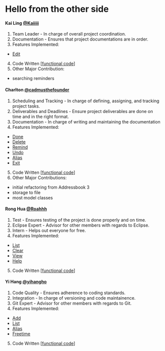 # Hello from the other side

#### Kai Ling [@Kaiiiii](https://github.com/Kaiiiii)

1. Team Leader - In charge of overall project coordination.
2. Documentation - Ensures that project documentations are in order.
3. Features Implemented:
  - [Edit](https://github.com/CS2103AUG2016-W11-C1/main/blob/master/doc/UserGuide.md#edit)
4. Code Written [[functional code](https://github.com/CS2103AUG2016-W11-C1/main/blob/master/collated/main/A0127694U.md)]
5. Other Major Contribution: 
  - searching reminders 

#### Charlton [@cadmusthefounder](https://github.com/cadmusthefounder)

1. Scheduling and Tracking - In charge of defining, assigning, and tracking project tasks.
2. Deliverables and Deadlines - Ensure project deliverables are done on time and in the right format.
3. Documentation - In charge of writing and maintaining the documentation
3. Features Implemented:
  - [Done](https://github.com/CS2103AUG2016-W11-C1/main/blob/master/doc/UserGuide.md#done)
  - [Delete](https://github.com/CS2103AUG2016-W11-C1/main/blob/master/doc/UserGuide.md#delete)
  - [Remind](https://github.com/CS2103AUG2016-W11-C1/main/blob/master/doc/UserGuide.md#remind)
  - [Undo](https://github.com/CS2103AUG2016-W11-C1/main/blob/master/doc/UserGuide.md#undo)
  - [Alias](https://github.com/CS2103AUG2016-W11-C1/main/blob/master/doc/UserGuide.md#alias)
  - [Exit](https://github.com/CS2103AUG2016-W11-C1/main/blob/master/doc/UserGuide.md#exit)
5. Code Written [[functional code](https://github.com/CS2103AUG2016-W11-C1/main/blob/master/doc/UserGuide.md#view)]
6. Other Major Contributions: 
  - initial refactoring from Addressbook 3 
  - storage to file 
  - most model classes

#### Rong Hua [@Roahhh](https://github.com/Roahhh)

1. Test - Ensures testing of the project is done properly and on time.
2. Eclipse Expert - Advisor for other members with regards to Eclipse.
3. Intern - Helps out everyone for free.
4. Features Implemented:
  - [List](https://github.com/CS2103AUG2016-W11-C1/main/blob/master/doc/UserGuide.md#list)
  - [Clear](https://github.com/CS2103AUG2016-W11-C1/main/blob/master/doc/UserGuide.md#clear)
  - [View](https://github.com/CS2103AUG2016-W11-C1/main/blob/master/doc/UserGuide.md#view)
  - [Help](https://github.com/CS2103AUG2016-W11-C1/main/blob/master/doc/UserGuide.md#help)
5. Code Written [[functional code](https://github.com/CS2103AUG2016-W11-C1/main/blob/master/collated/main/A1234567A.md)]

#### Yi Hang [@yihangho](https://github.com/yihangho)

1. Code Quality - Ensures adherence to coding standards.
2. Integration - In charge of versioning and code maintainence.
3. Git Expert - Advisor for other members with regards to Git.
4. Features Implemented: 
  - [Add](https://github.com/CS2103AUG2016-W11-C1/main/blob/master/doc/UserGuide.md#add)
  - [List](https://github.com/CS2103AUG2016-W11-C1/main/blob/master/doc/UserGuide.md#list)
  - [Alias](https://github.com/CS2103AUG2016-W11-C1/main/blob/master/doc/UserGuide.md#alias)
  - [Freetime](https://github.com/CS2103AUG2016-W11-C1/main/blob/master/doc/UserGuide.md#freetime)
5. Code Written [[functional code](https://github.com/CS2103AUG2016-W11-C1/main/blob/master/collated/main/A0144915A.md)]
